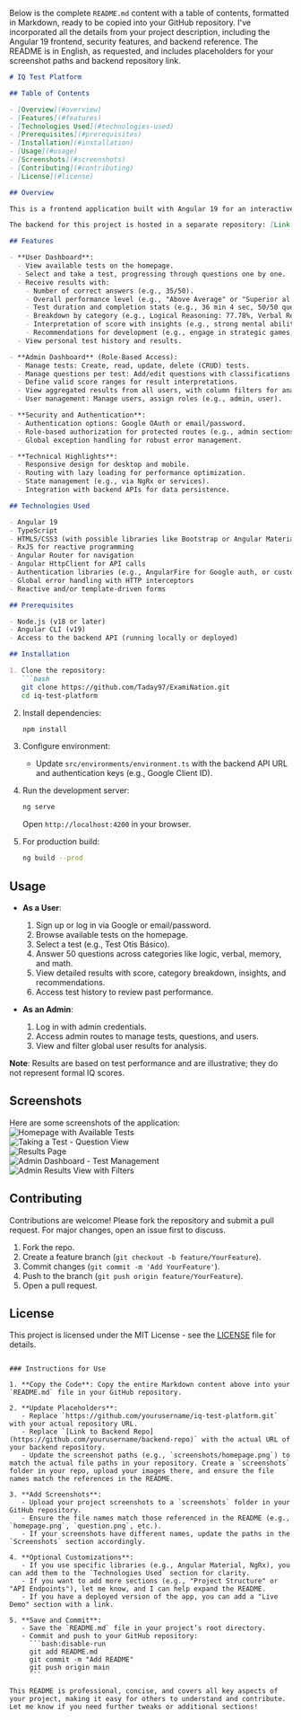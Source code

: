 Below is the complete `README.md` content with a table of contents, formatted in Markdown, ready to be copied into your GitHub repository. I've incorporated all the details from your project description, including the Angular 19 frontend, security features, and backend reference. The README is in English, as requested, and includes placeholders for your screenshot paths and backend repository link.

```markdown
# IQ Test Platform

## Table of Contents

- [Overview](#overview)
- [Features](#features)
- [Technologies Used](#technologies-used)
- [Prerequisites](#prerequisites)
- [Installation](#installation)
- [Usage](#usage)
- [Screenshots](#screenshots)
- [Contributing](#contributing)
- [License](#license)

## Overview

This is a frontend application built with Angular 19 for an interactive IQ test platform. Users can browse available tests, take them question by question, and receive detailed results including scores, performance by category (e.g., Logical Reasoning, Verbal Reasoning, Memory, Mathematical Ability), and personalized recommendations. The platform categorizes questions by type to highlight users' strengths. It includes user authentication via Google or standard login, role-based access (e.g., admin privileges), and an admin dashboard for managing tests, questions, valid score ranges, question classifications, and viewing aggregated user results with filters and basic CRUD operations.

The backend for this project is hosted in a separate repository: [Link to Backend Repo](https://github.com/yourusername/backend-repo) (replace with actual link).

## Features

- **User Dashboard**:
  - View available tests on the homepage.
  - Select and take a test, progressing through questions one by one.
  - Receive results with:
    - Number of correct answers (e.g., 35/50).
    - Overall performance level (e.g., "Above Average" or "Superior al Término Medio").
    - Test duration and completion stats (e.g., 36 min 4 sec, 50/50 questions completed).
    - Breakdown by category (e.g., Logical Reasoning: 77.78%, Verbal Reasoning: 50%, Memory: 100%, Mathematical Ability: 50%).
    - Interpretation of score with insights (e.g., strong mental abilities, quick learning, creativity, and logical reasoning).
    - Recommendations for development (e.g., engage in strategic games, advanced courses, or leadership projects).
  - View personal test history and results.

- **Admin Dashboard** (Role-Based Access):
  - Manage tests: Create, read, update, delete (CRUD) tests.
  - Manage questions per test: Add/edit questions with classifications (e.g., logic, math, verbal, memory).
  - Define valid score ranges for result interpretations.
  - View aggregated results from all users, with column filters for analysis.
  - User management: Manage users, assign roles (e.g., admin, user).

- **Security and Authentication**:
  - Authentication options: Google OAuth or email/password.
  - Role-based authorization for protected routes (e.g., admin sections).
  - Global exception handling for robust error management.

- **Technical Highlights**:
  - Responsive design for desktop and mobile.
  - Routing with lazy loading for performance optimization.
  - State management (e.g., via NgRx or services).
  - Integration with backend APIs for data persistence.

## Technologies Used

- Angular 19
- TypeScript
- HTML5/CSS3 (with possible libraries like Bootstrap or Angular Material for UI)
- RxJS for reactive programming
- Angular Router for navigation
- Angular HttpClient for API calls
- Authentication libraries (e.g., AngularFire for Google auth, or custom JWT handling)
- Global error handling with HTTP interceptors
- Reactive and/or template-driven forms

## Prerequisites

- Node.js (v18 or later)
- Angular CLI (v19)
- Access to the backend API (running locally or deployed)

## Installation

1. Clone the repository:
   ```bash
   git clone https://github.com/Taday97/ExamiNation.git
   cd iq-test-platform
   ```

2. Install dependencies:
   ```bash
   npm install
   ```

3. Configure environment:
   - Update `src/environments/environment.ts` with the backend API URL and authentication keys (e.g., Google Client ID).

4. Run the development server:
   ```bash
   ng serve
   ```
   Open `http://localhost:4200` in your browser.

5. For production build:
   ```bash
   ng build --prod
   ```

## Usage

- **As a User**:
  1. Sign up or log in via Google or email/password.
  2. Browse available tests on the homepage.
  3. Select a test (e.g., Test Otis Básico).
  4. Answer 50 questions across categories like logic, verbal, memory, and math.
  5. View detailed results with score, category breakdown, insights, and recommendations.
  6. Access test history to review past performance.

- **As an Admin**:
  1. Log in with admin credentials.
  2. Access admin routes to manage tests, questions, and users.
  3. View and filter global user results for analysis.

**Note**: Results are based on test performance and are illustrative; they do not represent formal IQ scores.

## Screenshots

Here are some screenshots of the application:
![Homepage with Available Tests](https://github.com/user-attachments/assets/f73376ab-14de-4b68-b00d-ecddd2d647b4)  
![Taking a Test - Question View](https://github.com/user-attachments/assets/84b8f840-1eb2-4d1b-8733-46c8e96bab3f)  
![Results Page](https://github.com/user-attachments/assets/a3e18c6e-97a8-49ca-ab3b-23ff0ebd5e5e)  
![Admin Dashboard - Test Management](https://github.com/user-attachments/assets/67a5b77a-8767-44df-bab1-d5f47d2c71c8
)  
![Admin Results View with Filters](https://github.com/user-attachments/assets/7a28c9e0-e040-487c-9591-257739ce2345
)  

## Contributing

Contributions are welcome! Please fork the repository and submit a pull request. For major changes, open an issue first to discuss.

1. Fork the repo.
2. Create a feature branch (`git checkout -b feature/YourFeature`).
3. Commit changes (`git commit -m 'Add YourFeature'`).
4. Push to the branch (`git push origin feature/YourFeature`).
5. Open a pull request.

## License

This project is licensed under the MIT License - see the [LICENSE](LICENSE) file for details.
```

### Instructions for Use

1. **Copy the Code**: Copy the entire Markdown content above into your `README.md` file in your GitHub repository.

2. **Update Placeholders**:
   - Replace `https://github.com/yourusername/iq-test-platform.git` with your actual repository URL.
   - Replace `[Link to Backend Repo](https://github.com/yourusername/backend-repo)` with the actual URL of your backend repository.
   - Update the screenshot paths (e.g., `screenshots/homepage.png`) to match the actual file paths in your repository. Create a `screenshots` folder in your repo, upload your images there, and ensure the file names match the references in the README.

3. **Add Screenshots**:
   - Upload your project screenshots to a `screenshots` folder in your GitHub repository.
   - Ensure the file names match those referenced in the README (e.g., `homepage.png`, `question.png`, etc.).
   - If your screenshots have different names, update the paths in the `Screenshots` section accordingly.

4. **Optional Customizations**:
   - If you use specific libraries (e.g., Angular Material, NgRx), you can add them to the `Technologies Used` section for clarity.
   - If you want to add more sections (e.g., "Project Structure" or "API Endpoints"), let me know, and I can help expand the README.
   - If you have a deployed version of the app, you can add a "Live Demo" section with a link.

5. **Save and Commit**:
   - Save the `README.md` file in your project’s root directory.
   - Commit and push to your GitHub repository:
     ```bash:disable-run
     git add README.md
     git commit -m "Add README"
     git push origin main
     ```

This README is professional, concise, and covers all key aspects of your project, making it easy for others to understand and contribute. Let me know if you need further tweaks or additional sections!
```
